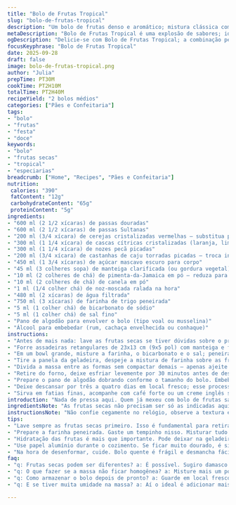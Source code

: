```yaml
---
title: "Bolo de Frutas Tropical"
slug: "bolo-de-frutas-tropical"
description: "Um bolo de frutas denso e aromático; mistura clássica com uma pitada tropical na escolha das frutas e no toque final com especiarias ajustadas. Fermentação suave e sabor profundo depois de dias de descanso. Troque algumas frutas secas por damasco ou abacaxi cristalizado para variar o perfil. A gordura vegetal pode ser substituída por manteiga clarificada para sabor mais rico, porém perde o toque vegano original. O ponto do bolo é demonstrado pela textura firme porém macia; atenção para não deixar ressecar. Truques para impedir frutas no fundo da forma e como hidratar frutas quando estiver com pressa. Ideal para servir em ocasiões especiais, acompanhado de café forte."
metaDescription: "Bolo de Frutas Tropical é uma explosão de sabores; ideal para ocasiões especiais, é denso e aromático com frutas variadas."
ogDescription: "Delicie-se com Bolo de Frutas Tropical; a combinação perfeita de frutas secas e especiarias, ideal para acompanhar um café forte."
focusKeyphrase: "Bolo de Frutas Tropical"
date: 2025-09-28
draft: false
image: bolo-de-frutas-tropical.png
author: "Julia"
prepTime: PT30M
cookTime: PT2H10M
totalTime: PT2H40M
recipeYield: "2 bolos médios"
categories: ["Pães e Confeitaria"]
tags:
- "bolo"
- "frutas"
- "festa"
- "doce"
keywords:
- "bolo"
- "frutas secas"
- "tropical"
- "especiarias"
breadcrumb: ["Home", "Recipes", "Pães e Confeitaria"]
nutrition: 
 calories: "390"
 fatContent: "12g"
 carbohydrateContent: "65g"
 proteinContent: "5g"
ingredients:
- "600 ml (2 1/2 xícaras) de passas douradas"
- "600 ml (2 1/2 xícaras) de passas Sultanas"
- "200 ml (3/4 xícara) de cerejas cristalizadas vermelhas — substitua por damascos picados para sabor mais suave"
- "300 ml (1 1/4 xícara) de cascas cítricas cristalizadas (laranja, limão)"
- "300 ml (1 1/4 xícara) de nozes pecã picadas"
- "200 ml (3/4 xícara) de castanhas de caju torradas picadas — troca interessante pela textura e sabor"
- "450 ml (1 3/4 xícaras) de açúcar mascavo escuro para corpo"
- "45 ml (3 colheres sopa) de manteiga clarificada (ou gordura vegetal)"
- "10 ml (2 colheres de chá) de pimenta-da-Jamaica em pó — reduza para não ficar muito picante"
- "10 ml (2 colheres de chá) de canela em pó"
- "1 ml (1/4 colher chá) de noz-moscada ralada na hora"
- "480 ml (2 xícaras) de água filtrada"
- "750 ml (3 xícaras) de farinha de trigo peneirada"
- "5 ml (1 colher chá) de bicarbonato de sódio"
- "5 ml (1 colher chá) de sal fino"
- "Pano de algodão para envolver o bolo (tipo voal ou musselina)"
- "Álcool para embebedar (rum, cachaça envelhecida ou conhaque)"
instructions:
- "Antes de mais nada: lave as frutas secas se tiver dúvidas sobre o processo industrial. Isso tira excesso de poeira. Em uma panela grande, misture tudo que é fruta, açúcar, gordura, especiarias e água. Leve ao fogo médio até ferver; óbvio que vai borbulhar e aromatizar toda cozinha. Reduza, deixe apurar por uns 12 minutos, observe o caldo engrossar, essência se formando. retira do fogo, deixa amornar, então cubra e vai pra geladeira por pelo menos 12 horas; esse descanso é ouro – frutos hidratados, sabores casam, gera complexidade."
- "Forre assadeiras retangulares de 23x13 cm (9x5 pol) com manteiga e farinha. Não tem a forma? Use forma redonda, ajuste o tempo de cozimento. Pré-aqueça o forno a 175 graus Celsius, isso ajuda a cozinhar uniforme o bolo – eu baixo levemente a temperatura para evitar dourar demais na superfície."
- "Em um bowl grande, misture a farinha, o bicarbonato e o sal; peneirar garante leveza, remove grumos e adiciona ar – faz diferença quando você mexe a massa."
- "Tire a panela da geladeira, despeje a mistura de farinha sobre as frutas ainda frias. A hora de meter a mão no bolo. Misture com colher de pau ou lave as mãos e mexa com delicadeza por uns 4-5 minutos. O segredo aqui: não mexer agressivamente para não ativar glúten demais — senão vira pão duro, não bolo macio. Mistura deve ficar homogênea, com frutas bem incorporadas, tudo um pouco pegajoso. Atenção para evitar que as frutas afundem no fundo da forma: unte as frutas com farinha antes de misturar, isso mantém elas distribuídas."
- "Divida a massa entre as formas sem compactar demais – apenas ajeite para ficar uniforme. Leve ao forno e asse por aproximadamente 2 horas e 15 minutos. Observe pela cor dourada suave, aroma marcante; faça teste do palito, ele deve sair pouco úmido sem massa crua grudada, mas com umidade das frutas. Na metade do tempo, cubra com papel alumínio para evitar que tope queime."
- "Retire do forno, deixe esfriar levemente por 30 minutos antes de desenformar. Bolo quente desmancha, frágil. Desenforme com cuidado, se preferir moldes antiaderentes, fica mais fácil."
- "Prepare o pano de algodão dobrando conforme o tamanho do bolo. Embeba-o no álcool escolhido: rum dá aroma mais tropical; brandy mais clássico. Envolva o bolo com o pano embebido, depois embrulhe bem em papel alumínio para manter umidade e deixar maturar sabores."
- "Deixe descansar por três a quatro dias em local fresco; esse processo, chamado maturação, é o que deixa o bolo úmido e saboroso. Cada dia que passa, as especiarias e o álcool se fundem com as frutas. Se quiser acelerar, pode dar uma leve 'banhada' semanal com mais álcool e reembrulhar."
- "Sirva em fatias finas, acompanhe com café forte ou um creme inglês simples. É bolo para comer devagar, mastigando cada pedacinho, sentindo o contraste entre texturas e o aroma das especiarias."
introduction: "Nada de pressa aqui. Quem já mexeu com bolo de frutas sabe: o jogo começa na hora de hidratá-las para que o resultado fique úmido e saboroso. Essa receita, inspirada num tradicional bolo inglês, ganha um quê tropical pelas nozes de caju e damascos, trazendo um frescor no sabor e textura. Se não dominar a técnica de mãos na massa, pode rolar daqueles bolos secos, quebradiços e sem graça. Aprendi na prática que o tempo de descanso na geladeira e a cobertura com pano embebido em álcool são pivôs para deixar o bolo longe da dureza e do ressecado. No fim, é uma celebração com camadas complexas de aromas, doçura natural das frutas e crocância das castanhas. Fique atento aos sinais, cores e aromas do cozimento para não passar do ponto nem ficar cru."
ingredientsNote: "As frutas secas não precisam ser só as indicadas aqui; damasco picado ou abacaxi cristalizado são ótimas alternativas, trazendo uma acidez que corta o doce e deixa o bolo mais equilibrado. Se não tiver manteiga clarificada, óleo de coco firme é um bom substituto, lembrando que isso vai mudar o aroma final. O uso de açúcar mascavo ao invés do branco cria uma profundidade no sabor, importante para esses bolos carregados de frutas. Passas hidratadas uma noite integram melhor a massa, evitando que sequem durante o cozimento. Se usar cerejas cristalizadas, prefira as de boa qualidade para não trazer gosto artificial. O bicarbonato deve estar bem distribuído para garantir leveza e evitar pontos amargos."
instructionsNote: "Não confie cegamente no relógio, observe a textura e aparência durante o cozimento. Se a superfície começar a dourar antes do bolo estar cozido, cubra com papel alumínio para não queimar e garantir cozimento por dentro. Ao misturar farinha e frutas, vá com calma; mexer demais dá bolo pesado. O descanso da massa na geladeira não é opcional, ajuda as frutas a soltarem seus açúcares, o que equilibra o sabor. Na hora de embrulhar com pano e álcool, escolha um vaporoso para não sobrecarregar o paladar. Um toque pessoal: experimente polvilhar uma pitada de pimenta da Jamaica no topo do bolo após sair do forno para reforçar aroma. Guarde os bolos em lugar fresco e consumidos em uma semana para melhor experiência."
tips:
- "Lave sempre as frutas secas primeiro. Isso é fundamental para retirar sujeira. Umedeça bem para que se integrem à massa. Isso evita que fiquem duras depois de assadas. Se usar damasco, corte em pedaços menores para distribuir melhor."
- "Prepare a farinha peneirada. Gaste um tempinho nisso. Misturar tudo à mão dá vida ao bolo, mas não exagere. Senão, vai virar uma massa pesada. O ponto é delicado, se perceber que a mistura já está grudando, tá na hora de parar."
- "Hidratação das frutas é mais que importante. Pode deixar na geladeira umas 12 horas. O ideal é até 24. Isso vai deixar o gosto mais rico. Se estiver com pressa, use água quente, mas isso não é o melhor. Cada dia no descanso, o sabor evolui."
- "Use papel alumínio durante o cozimento. Se ficar muito dourado, é sinal de que está perto de queimar. Cubra e continue assando. Assim evita que o topo fique duro. Lembre-se, o centro deve sair um pouco úmido, isso é normal."
- "Na hora de desenformar, cuide. Bolo quente é frágil e desmancha fácil. Espere esfriar uns 30 minutos. Desenforme devagar, mantendo a forma intacta. Isso traz satisfação. E lembre-se de usar formas antiaderentes sempre que puder."
faq:
- "q: Frutas secas podem ser diferentes? a: É possível. Sugiro damasco ou abacaxi ao invés de cerejas. Isso traz novidade no sabor. Não hesite em experimentar."
- "q: O que fazer se a massa não ficar homogênea? a: Misture mais um pouco. Mas cuidado! Não ative glúten demais. Se já estiver pesado e denso, é melhor parar."
- "q: Como armazenar o bolo depois de pronto? a: Guarde em local fresco. Papel filme ajuda na umidade. Comece a consumir em até uma semana. Para melhores sabores, mais frescor."
- "q: E se tiver muita umidade na massa? a: Aí o ideal é adicionar mais farinha especificamente. Mas vá com calma, meia xícara de cada vez. E nunca deixe muito tempo no forno se não precisar."

---
```

